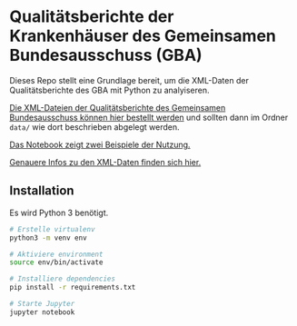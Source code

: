 # Qualitätsberichte der Krankenhäuser des Gemeinsamen Bundesausschuss (GBA)

Dieses Repo stellt eine Grundlage bereit, um die XML-Daten der Qualitätsberichte des GBA mit Python zu analyiseren.

[Die XML-Dateien der Qualitätsberichte des Gemeinsamen Bundesausschuss können hier bestellt werden](https://www.g-ba.de/themen/qualitaetssicherung/datenerhebung-zur-qualitaetssicherung/datenerhebung-qualitaetsbericht/) und sollten dann im Ordner `data/` wie dort beschrieben abgelegt werden.

[Das Notebook zeigt zwei Beispiele der Nutzung.](gba_qualitaetsberichte.ipynb)

[Genauere Infos zu den XML-Daten finden sich hier.](https://www.g-ba.de/institution/themenschwerpunkte/qualitaetssicherung/qualitaetsdaten/qualitaetsbericht/servicedateien/)

## Installation

Es wird Python 3 benötigt.

```bash
# Erstelle virtualenv
python3 -m venv env

# Aktiviere environment
source env/bin/activate

# Installiere dependencies
pip install -r requirements.txt

# Starte Jupyter
jupyter notebook

```
